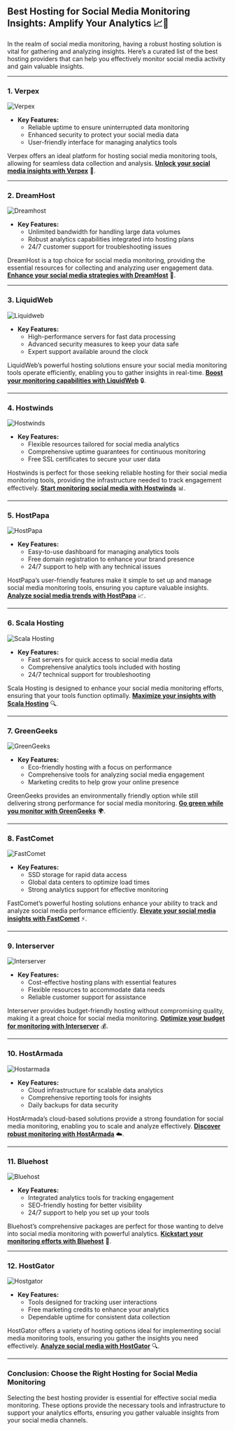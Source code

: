 ## Best Hosting for Social Media Monitoring Insights: Amplify Your Analytics 📈💬

In the realm of social media monitoring, having a robust hosting solution is vital for gathering and analyzing insights. Here’s a curated list of the best hosting providers that can help you effectively monitor social media activity and gain valuable insights.

---

### 1. Verpex
![Verpex](https://i.imgur.com/6x5LhiS.jpeg "Verpex Hosting")

- **Key Features:**
  - Reliable uptime to ensure uninterrupted data monitoring
  - Enhanced security to protect your social media data
  - User-friendly interface for managing analytics tools

Verpex offers an ideal platform for hosting social media monitoring tools, allowing for seamless data collection and analysis. **[Unlock your social media insights with Verpex](https://snipitx.com/verpex-jy)** 🚀.

---

### 2. DreamHost
![Dreamhost](https://i.imgur.com/rXIg8ip.jpeg "Dreamhost Hosting")

- **Key Features:**
  - Unlimited bandwidth for handling large data volumes
  - Robust analytics capabilities integrated into hosting plans
  - 24/7 customer support for troubleshooting issues

DreamHost is a top choice for social media monitoring, providing the essential resources for collecting and analyzing user engagement data. **[Enhance your social media strategies with DreamHost](https://snipitx.com/dreamhost-jy)** 🌟.

---

### 3. LiquidWeb
![Liquidweb](https://i.imgur.com/4IvT9SC.jpeg "Liquidweb Hosting")

- **Key Features:**
  - High-performance servers for fast data processing
  - Advanced security measures to keep your data safe
  - Expert support available around the clock

LiquidWeb’s powerful hosting solutions ensure your social media monitoring tools operate efficiently, enabling you to gather insights in real-time. **[Boost your monitoring capabilities with LiquidWeb](https://snipitx.com/liquidweb-jy)** 🔒.

---

### 4. Hostwinds
![Hostwinds](https://i.imgur.com/53aSNXx.jpeg "Hostwinds Hosting")

- **Key Features:**
  - Flexible resources tailored for social media analytics
  - Comprehensive uptime guarantees for continuous monitoring
  - Free SSL certificates to secure your user data

Hostwinds is perfect for those seeking reliable hosting for their social media monitoring tools, providing the infrastructure needed to track engagement effectively. **[Start monitoring social media with Hostwinds](https://snipitx.com/hostwinds-jy)** 📊.

---

### 5. HostPapa
![HostPapa](https://i.imgur.com/ouDTkvl.jpeg "HostPapa Hosting")

- **Key Features:**
  - Easy-to-use dashboard for managing analytics tools
  - Free domain registration to enhance your brand presence
  - 24/7 support to help with any technical issues

HostPapa’s user-friendly features make it simple to set up and manage social media monitoring tools, ensuring you capture valuable insights. **[Analyze social media trends with HostPapa](https://snipitx.com/hostpapa-jy)** 📈.

---

### 6. Scala Hosting
![Scala Hosting](https://i.imgur.com/uJ5JIK3.png "Scala Web Hosting")

- **Key Features:**
  - Fast servers for quick access to social media data
  - Comprehensive analytics tools included with hosting
  - 24/7 technical support for troubleshooting

Scala Hosting is designed to enhance your social media monitoring efforts, ensuring that your tools function optimally. **[Maximize your insights with Scala Hosting](https://snipitx.com/scala-jy)** 🔍.

---

### 7. GreenGeeks
![GreenGeeks](https://i.imgur.com/eEwuntu.jpg "GreenGeeks Hosting")

- **Key Features:**
  - Eco-friendly hosting with a focus on performance
  - Comprehensive tools for analyzing social media engagement
  - Marketing credits to help grow your online presence

GreenGeeks provides an environmentally friendly option while still delivering strong performance for social media monitoring. **[Go green while you monitor with GreenGeeks](https://snipitx.com/greengeeks-jy)** 🌍.

---

### 8. FastComet
![FastComet](https://i.imgur.com/7qgXuWp.png "FastComet Hosting")

- **Key Features:**
  - SSD storage for rapid data access
  - Global data centers to optimize load times
  - Strong analytics support for effective monitoring

FastComet’s powerful hosting solutions enhance your ability to track and analyze social media performance efficiently. **[Elevate your social media insights with FastComet](https://snipitx.com/fastcomet-jy)** ⚡️.

---

### 9. Interserver
![Interserver](https://i.imgur.com/OM5dOEW.jpeg "Interserver Hosting")

- **Key Features:**
  - Cost-effective hosting plans with essential features
  - Flexible resources to accommodate data needs
  - Reliable customer support for assistance

Interserver provides budget-friendly hosting without compromising quality, making it a great choice for social media monitoring. **[Optimize your budget for monitoring with Interserver](https://snipitx.com/interserver-jy)** 💰.

---

### 10. HostArmada
![Hostarmada](https://i.imgur.com/KFbdf3o.jpeg "Hostarmada Hosting")

- **Key Features:**
  - Cloud infrastructure for scalable data analytics
  - Comprehensive reporting tools for insights
  - Daily backups for data security

HostArmada’s cloud-based solutions provide a strong foundation for social media monitoring, enabling you to scale and analyze effectively. **[Discover robust monitoring with HostArmada](https://snipitx.com/hostarmada-jy)** ☁️.

---

### 11. Bluehost
![Bluehost](https://i.imgur.com/PasFF9E.jpeg "Bluehost Hosting")

- **Key Features:**
  - Integrated analytics tools for tracking engagement
  - SEO-friendly hosting for better visibility
  - 24/7 support to help you set up your tools

Bluehost’s comprehensive packages are perfect for those wanting to delve into social media monitoring with powerful analytics. **[Kickstart your monitoring efforts with Bluehost](https://snipitx.com/bluehost-jy)** 🔑.

---

### 12. HostGator
![Hostgator](https://i.imgur.com/BcVkH57.jpeg "Hostgator Hosting")

- **Key Features:**
  - Tools designed for tracking user interactions
  - Free marketing credits to enhance your analytics
  - Dependable uptime for consistent data collection

HostGator offers a variety of hosting options ideal for implementing social media monitoring tools, ensuring you gather the insights you need effectively. **[Analyze social media with HostGator](https://snipitx.com/hostgator-jy)** 🔍.

---

### Conclusion: Choose the Right Hosting for Social Media Monitoring
Selecting the best hosting provider is essential for effective social media monitoring. These options provide the necessary tools and infrastructure to support your analytics efforts, ensuring you gather valuable insights from your social media channels.
